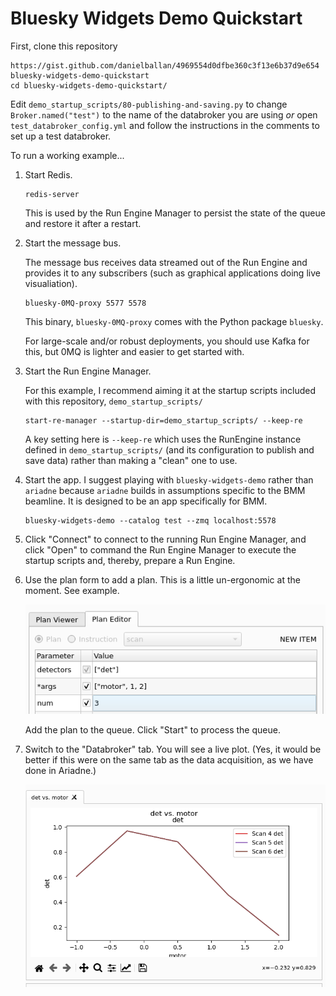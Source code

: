 # Bluesky Widgets Demo Quickstart

First, clone this repository

```
https://gist.github.com/danielballan/4969554d0dfbe360c3f13e6b37d9e654 bluesky-widgets-demo-quickstart
cd bluesky-widgets-demo-quickstart/
```

Edit `demo_startup_scripts/80-publishing-and-saving.py` to change
`Broker.named("test")` to the name of the databroker you are using _or_
open `test_databroker_config.yml` and follow the instructions in the comments
to set up a test databroker.

To run a working example...

1. Start Redis.

   ```
   redis-server
   ```

   This is used by the Run Engine Manager to persist the state of the queue and
   restore it after a restart.

2. Start the message bus.

   The message bus receives data streamed out of the Run Engine and provides it
   to any subscribers (such as graphical applications doing live visualiation).

   ```
   bluesky-0MQ-proxy 5577 5578
   ```

   This binary, `bluesky-0MQ-proxy` comes with the Python package `bluesky`.

   For large-scale and/or robust deployments, you should use Kafka for this,
   but 0MQ is lighter and easier to get started with.

3. Start the Run Engine Manager.

   For this example, I recommend aiming it at the startup scripts included with
   this repository, ``demo_startup_scripts/``

   ```
   start-re-manager --startup-dir=demo_startup_scripts/ --keep-re
   ```

   A key setting here is ``--keep-re`` which uses the RunEngine instance defined
   in `demo_startup_scripts/` (and its configuration to publish and save data)
   rather than making a "clean" one to use.

4. Start the app. I suggest playing with `bluesky-widgets-demo` rather than
   `ariadne` because `ariadne` builds in assumptions specific to the BMM
   beamline. It is designed to be an app specifically for BMM.

   ```
   bluesky-widgets-demo --catalog test --zmq localhost:5578
   ```

5. Click "Connect" to connect to the running Run Engine Manager, and click
   "Open" to command the Run Engine Manager to execute the startup scripts
   and, thereby, prepare a Run Engine.

6. Use the plan form to add a plan. This is a little un-ergonomic at the moment.
   See example.

   ![plan form](static/plan_form.png)

   Add the plan to the queue. Click "Start" to process the queue.

7. Switch to the "Databroker" tab. You will see a live plot. (Yes, it would be
   better if this were on the same tab as the data acquisition, as we have done
   in Ariadne.)

   ![plot](static/plot.png)
